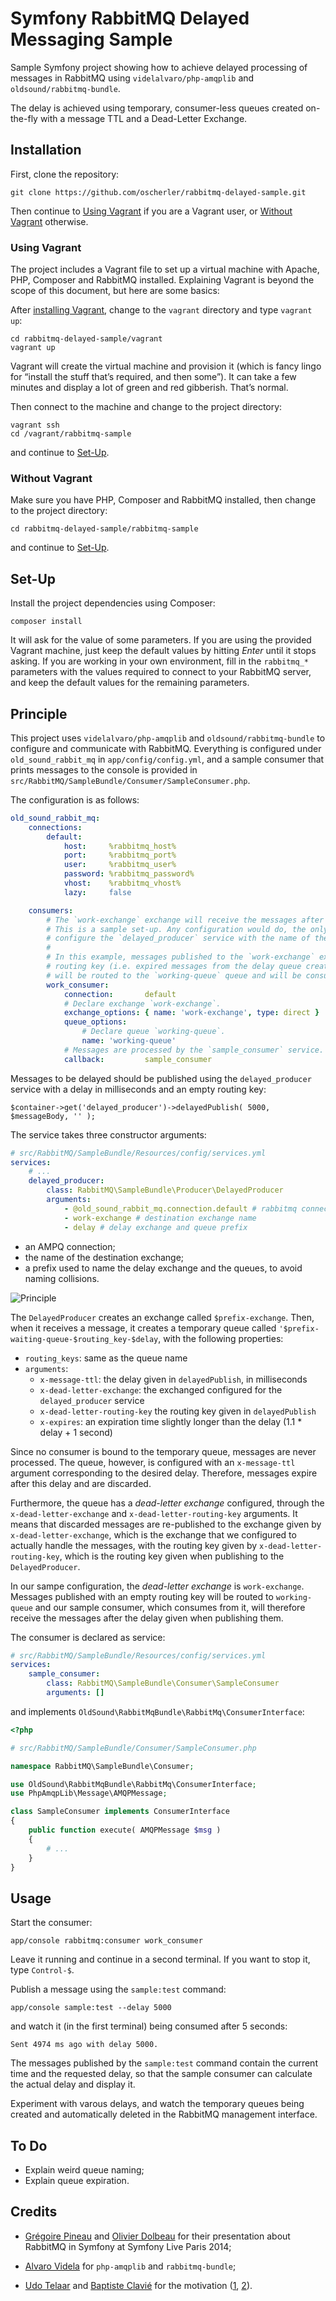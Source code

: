 # Symfony RabbitMQ Delayed Messaging Sample

Sample Symfony project showing how to achieve delayed processing of messages in RabbitMQ using `videlalvaro/php-amqplib` and `oldsound/rabbitmq-bundle`.

The delay is achieved using temporary, consumer-less queues created on-the-fly with a message TTL and a Dead-Letter Exchange.

## Installation

First, clone the repository:

	git clone https://github.com/oscherler/rabbitmq-delayed-sample.git

Then continue to [Using Vagrant](#using-vagrant) if you are a Vagrant user, or [Without Vagrant](#without-vagrant) otherwise.

### Using Vagrant

The project includes a Vagrant file to set up a virtual machine with Apache, PHP, Composer and RabbitMQ installed. Explaining Vagrant is beyond the scope of this document, but here are some basics:

After [installing Vagrant][install_vagrant], change to the `vagrant` directory and type `vagrant up`:

	cd rabbitmq-delayed-sample/vagrant
	vagrant up

Vagrant will create the virtual machine and provision it (which is fancy lingo for “install the stuff that’s required, and then some”). It can take a few minutes and display a lot of green and red gibberish. That’s normal.

Then connect to the machine and change to the project directory:

	vagrant ssh
	cd /vagrant/rabbitmq-sample

and continue to [Set-Up](#set-up).

[install_vagrant]: https://docs.vagrantup.com/v2/getting-started/index.html

### Without Vagrant

Make sure you have PHP, Composer and RabbitMQ installed, then change to the project directory:

	cd rabbitmq-delayed-sample/rabbitmq-sample

and continue to [Set-Up](#set-up).

## Set-Up

Install the project dependencies using Composer:

	composer install

It will ask for the value of some parameters. If you are using the provided Vagrant machine, just keep the default values by hitting *Enter* until it stops asking. If you are working in your own environment, fill in the `rabbitmq_*` parameters with the values required to connect to your RabbitMQ server, and keep the default values for the remaining parameters.

## Principle

This project uses `videlalvaro/php-amqplib` and `oldsound/rabbitmq-bundle` to configure and communicate with RabbitMQ. Everything is configured under `old_sound_rabbit_mq` in `app/config/config.yml`, and a sample consumer that prints messages to the console is provided in `src/RabbitMQ/SampleBundle/Consumer/SampleConsumer.php`.

The configuration is as follows:

```yaml
old_sound_rabbit_mq:
    connections:
        default:
            host:     %rabbitmq_host%
            port:     %rabbitmq_port%
            user:     %rabbitmq_user%
            password: %rabbitmq_password%
            vhost:    %rabbitmq_vhost%
            lazy:     false

    consumers:
        # The `work-exchange` exchange will receive the messages after they have been delayed.
        # This is a sample set-up. Any configuration would do, the only important thing is to
        # configure the `delayed_producer` service with the name of the exchange declared here.
        # 
        # In this example, messages published to the `work-exchange` exchange with an empty
        # routing key (i.e. expired messages from the delay queue created by the `DelayedProducer`)
        # will be routed to the `working-queue` queue and will be consumed by this consumer.
        work_consumer:
            connection:       default
            # Declare exchange `work-exchange`.
            exchange_options: { name: 'work-exchange', type: direct }
            queue_options:
                # Declare queue `working-queue`.
                name: 'working-queue'
            # Messages are processed by the `sample_consumer` service.
            callback:         sample_consumer
```

Messages to be delayed should be published using the `delayed_producer` service with a delay in milliseconds and an empty routing key:

	$container->get('delayed_producer')->delayedPublish( 5000, $messageBody, '' );

The service takes three constructor arguments:

```yaml
# src/RabbitMQ/SampleBundle/Resources/config/services.yml
services:
    # ...
    delayed_producer:
        class: RabbitMQ\SampleBundle\Producer\DelayedProducer
        arguments:
            - @old_sound_rabbit_mq.connection.default # rabbitmq connection
            - work-exchange # destination exchange name
            - delay # delay exchange and queue prefix
```

- an AMPQ connection;
- the name of the destination exchange;
- a prefix used to name the delay exchange and the queues, to avoid naming collisions.

![Principle](rabbitmq-sample/doc/images/principle.png)

The `DelayedProducer` creates an exchange called `$prefix-exchange`. Then, when it receives a message, it creates a temporary queue called `'$prefix-waiting-queue-$routing_key-$delay`, with the following properties:

- `routing_keys`: same as the queue name
- `arguments`:
	- `x-message-ttl`: the delay given in `delayedPublish`, in milliseconds
	- `x-dead-letter-exchange`: the exchanged configured for the `delayed_producer` service
	- `x-dead-letter-routing-key` the routing key given in `delayedPublish`
	- `x-expires`: an expiration time slightly longer than the delay (1.1 * delay + 1 second)

Since no consumer is bound to the temporary queue, messages are never processed. The queue, however, is configured with an `x-message-ttl` argument corresponding to the desired delay. Therefore, messages expire after this delay and are discarded.

Furthermore, the queue has a *dead-letter exchange* configured, through the `x-dead-letter-exchange` and `x-dead-letter-routing-key` arguments. It means that discarded messages are re-published to the exchange given by `x-dead-letter-exchange`, which is the exchange that we configured to actually handle the messages, with the routing key given by `x-dead-letter-routing-key`, which is the routing key given when publishing to the `DelayedProducer`.

In our sampe configuration, the *dead-letter exchange* is `work-exchange`. Messages published with an empty routing key will be routed to `working-queue` and our sample consumer, which consumes from it, will therefore receive the messages after the delay given when publishing them.

The consumer is declared as service:

```yaml
# src/RabbitMQ/SampleBundle/Resources/config/services.yml
services:
	sample_consumer:
		class: RabbitMQ\SampleBundle\Consumer\SampleConsumer
		arguments: []
```

and implements `OldSound\RabbitMqBundle\RabbitMq\ConsumerInterface`:

```php
<?php

# src/RabbitMQ/SampleBundle/Consumer/SampleConsumer.php

namespace RabbitMQ\SampleBundle\Consumer;

use OldSound\RabbitMqBundle\RabbitMq\ConsumerInterface;
use PhpAmqpLib\Message\AMQPMessage;

class SampleConsumer implements ConsumerInterface
{
	public function execute( AMQPMessage $msg )
	{
		# ...
	}
}
```

## Usage

Start the consumer:

	app/console rabbitmq:consumer work_consumer

Leave it running and continue in a second terminal. If you want to stop it, type `Control-$`.

Publish a message using the `sample:test` command:

	app/console sample:test --delay 5000

and watch it (in the first terminal) being consumed after 5 seconds:

	Sent 4974 ms ago with delay 5000.

The messages published by the `sample:test` command contain the current time and the requested delay, so that the sample consumer can calculate the actual delay and display it.

Experiment with varous delays, and watch the temporary queues being created and automatically deleted in the RabbitMQ management interface.

## To Do

- Explain weird queue naming;
- Explain queue expiration.

## Credits

* [Grégoire Pineau][lyrixx] and [Olivier Dolbeau][odolbeau] for their presentation about RabbitMQ in Symfony at Symfony Live Paris 2014;

* [Alvaro Videla][old_sound] for `php-amqplib` and `rabbitmq-bundle`;

* [Udo Telaar][Telaar] and [Baptiste Clavié][talus_] for the motivation ([1][mot-1], [2][mot-2]).

[lyrixx]: https://twitter.com/lyrixx
[odolbeau]: https://twitter.com/odolbeau
[old_sound]: https://twitter.com/old_sound
[Telaar]: https://twitter.com/Telaar
[talus_]: https://twitter.com/talus_
[mot-1]: https://twitter.com/Telaar/status/535796218589614080
[mot-2]: https://twitter.com/talus_/status/536821657374318592
